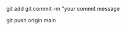 git add
git commit -m "your commit message

git push origin main
<!---
Hamidsahoo1237/Hamidsahoo1237 is a ✨ special ✨ repository because its `README.md` (this file) appears on your GitHub profile.
You can click the Preview link to take a look at your changes.
--->
